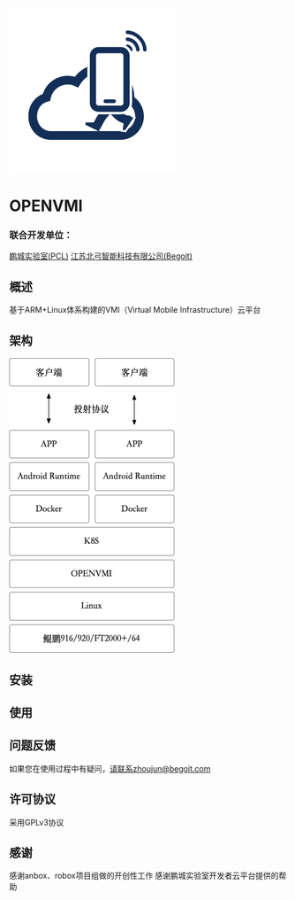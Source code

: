 ![OPENVMI](docs/openvmi.png)
# OPENVMI

### 联合开发单位：
[鹏城实验室(PCL)](https://dw.pcl.ac.cn/#/home/index)
[江苏北弓智能科技有限公司(Begoit)](http://www.begoit.com/)

## 概述
基于ARM+Linux体系构建的VMI（Virtual Mobile Infrastructure）云平台
## 架构
![OPENVMI架构](docs/architecture.png)
## 安装
## 使用
## 问题反馈
如果您在使用过程中有疑问，请联系zhoujun@begoit.com
## 许可协议
采用GPLv3协议
## 感谢
感谢anbox、robox项目组做的开创性工作
感谢鹏城实验室开发者云平台提供的帮助